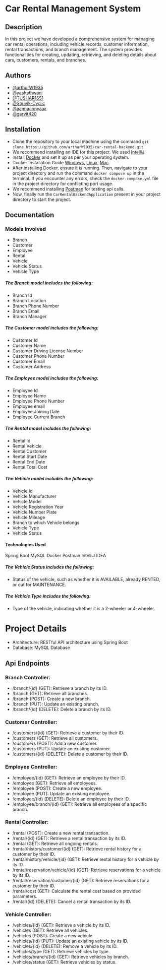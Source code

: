 # Car Rental Management System

## Description
In this project we have developed a comprehensive system for managing car rental operations, including vehicle records, customer information, rental transactions, and branch management. The system provides functionalities for creating, updating, retrieving, and deleting details about cars, customers, rentals, and branches.

## Authors
* [@arthurW1935](https://github.com/arthurW1935/)
* [@yashathwani](https://github.com/yashathwani)
* [@TUSHAR1651](https://github.com/TUSHAR1651)
* [@Souvik-Cyclic](https://github.com/Souvik-Cyclic)
* [@aannaannyaaa](https://github.com/aannaannyaaa)
* [@garvit420](https://github.com/garvit420)

## Installation
* Clone the repository to your local machine using the command ` git clone https://github.com/arthurW1935/car-rental-backend.git `.
* We recommend installing an IDE for this project. We used [IntelliJ](https://www.jetbrains.com/idea/).
* Install [Docker](https://www.docker.com/products/docker-desktop/) and set it up as per your operating system.
* Docker Installation Guide [Windows](https://youtu.be/WDEdRmTCSs8), [Linux](https://youtu.be/5_EA3rBCXmU), [Mac](https://youtu.be/-EXlfSsP49A).
* After installing Docker, ensure it is running. Then, navigate to your project directory and run the command `docker compose up` in the terminal. If you encounter any errors, check the `docker-compose.yml` file in the project directory for conflicting port usage.
* We recommend installing [Postman](https://www.postman.com/downloads/) for testing api calls.
* Now, finally run the `CarRentalBackendApplication` present in your project directory to start the project.

## Documentation
### Models Involved
* Branch
* Customer
* Employee
* Rental
* Vehicle
* Vehicle Status
* Vehicle Type

##### The Branch model includes the following:
* Branch Id
* Branch Location
* Branch Phone Number
* Branch Email
* Branch Manager

##### The Customer model includes the following:
* Customer Id
* Customer Name
* Customer Driving License Number
* Customer Phone Number
* Customer Email
* Customer Address

##### The Employee model includes the following:
* Employee Id
* Employee Name
* Employee Phone Number
* Employee email
* Employee Joining Date
* Employee Current Branch

##### The Rental model includes the following:
* Rental Id
* Rental Vehicle
* Rental Customer
* Rental Start Date
* Rental End Date
* Rental Total Cost

##### The Vehicle model includes the following:
* Vehicle Id
* Vehicle Manufacturer
* Vehicle Model
* Vehicle Registration Year
* Vehicle Number Plate
* Vehicle Mileage
* Branch to which Vehicle belongs
* Vehicle Type
* Vehicle Status

#### Technologies Used
Spring Boot
MySQL
Docker
Postman
IntelliJ IDEA

##### The Vehicle Status includes the following:
* Status of the vehicle, such as whether it is AVAILABLE, already RENTED, or out for MAINTENANCE.

##### The Vehicle Type includes the following:
* Type of the vehicle, indicating whether it is a 2-wheeler or 4-wheeler.

# Project Details
* Architecture: RESTful API architecture using Spring Boot
* Database: MySQL Database

## Api Endpoints
### Branch Controller:
* /branch/{id} (GET): Retrieve a branch by its ID.
* /branch (GET): Retrieve all branches.
* /branch (POST): Create a new branch.
* /branch (PUT): Update an existing branch.
* /branch/{id} (DELETE): Delete a branch by its ID.
### Customer Controller:
* /customers/{id} (GET): Retrieve a customer by their ID.
* /customers (GET): Retrieve all customers.
* /customers (POST): Add a new customer.
* /customers (PUT): Update an existing customer.
* /customers/{id} (DELETE): Delete a customer by their ID.
### Employee Controller:
* /employee/{id} (GET): Retrieve an employee by their ID.
* /employee (GET): Retrieve all employees.
* /employee (POST): Create a new employee.
* /employee (PUT): Update an existing employee.
* /employee/{id} (DELETE): Delete an employee by their ID.
* /employee/branch/{id} (GET): Retrieve all employees of a specific branch.
### Rental Controller:
* /rental (POST): Create a new rental transaction.
* /rental/{id} (GET): Retrieve a rental transaction by its ID.
* /rental (GET): Retrieve all ongoing rentals.
* /rental/history/customer/{id} (GET): Retrieve rental history for a customer by their ID.
* /rental/history/vehicle/{id} (GET): Retrieve rental history for a vehicle by its ID.
* /rental/reservation/vehicle/{id} (GET): Retrieve reservations for a vehicle by its ID.
* /rental/reservation/customer/{id} (GET): Retrieve reservations for a customer by their ID.
* /rental/cost (GET): Calculate the rental cost based on provided parameters.
* /rental/{id} (DELETE): Cancel a rental transaction by its ID.
### Vehicle Controller:
* /vehicles/{id} (GET): Retrieve a vehicle by its ID.
* /vehicles (GET): Retrieve all vehicles.
* /vehicles (POST): Create a new vehicle.
* /vehicles/{id} (PUT): Update an existing vehicle by its ID.
* /vehicles/{id} (DELETE): Remove a vehicle by its ID.
* /vehicles/type (GET): Retrieve vehicles by type.
* /vehicles/branch/{id} (GET): Retrieve vehicles by branch.
* /vehicles/status (GET): Retrieve vehicles by status.